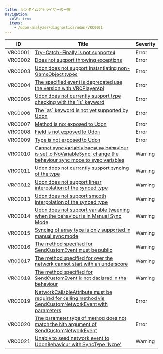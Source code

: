 ```yaml
---
title: ランタイムアナライザーの一覧
navigation:
  self: true
  items:
    - /udon-analyzer/diagnostics/udon/VRC0001
---
```


| ID      | Title                                                                                                                                                         | Severity |
| ------- | ------------------------------------------------------------------------------------------------------------------------------------------------------------- | -------- |
| VRC0001 | [Try\-Catch\-Finally is not supported](/udon-analyzer/diagnostics/udon/VRC0001/)                                                                              | Error    |
| VRC0002 | [Does not support throwing exceptions](/udon-analyzer/diagnostics/udon/VRC0002/)                                                                              | Error    |
| VRC0003 | [Udon does not support instantiating non\-GameObject types](/udon-analyzer/diagnostics/udon/VRC0003/)                                                         | Error    |
| VRC0004 | [The specified event is deprecated use the version with VRCPlayerApi](/udon-analyzer/diagnostics/udon/VRC0004/)                                               | Error    |
| VRC0005 | [Udon does not currently support type checking with the \`is\` keyword](/udon-analyzer/diagnostics/udon/VRC0005/)                                             | Error    |
| VRC0006 | [The \`as\` keyword is not yet supported by Udon](/udon-analyzer/diagnostics/udon/VRC0006/)                                                                   | Error    |
| VRC0007 | [Method is not exposed to Udon](/udon-analyzer/diagnostics/udon/VRC0007/)                                                                                     | Error    |
| VRC0008 | [Field is not exposed to Udon](/udon-analyzer/diagnostics/udon/VRC0008/)                                                                                      | Error    |
| VRC0009 | [Type is not exposed to Udon](/udon-analyzer/diagnostics/udon/VRC0009/)                                                                                       | Error    |
| VRC0010 | [Cannot sync variable because behaviour is set to NoVariableSync, change the behaviour sync mode to sync variables](/udon-analyzer/diagnostics/udon/VRC0010/) | Warning  |
| VRC0011 | [Udon does not currently support syncing of the type](/udon-analyzer/diagnostics/udon/VRC0011/)                                                               | Warning  |
| VRC0012 | [Udon does not support linear interpolation of the synced type](/udon-analyzer/diagnostics/udon/VRC0012/)                                                     | Warning  |
| VRC0013 | [Udon does not support smooth interpolation of the synced type](/udon-analyzer/diagnostics/udon/VRC0013/)                                                     | Warning  |
| VRC0014 | [Udon does not support variable tweening when the behaviour is in Manual Sync Mode](/udon-analyzer/diagnostics/udon/VRC0014/)                                 | Warning  |
| VRC0015 | [Syncing of array type is only supported in manual sync mode](/udon-analyzer/diagnostics/udon/VRC0015/)                                                       | Warning  |
| VRC0016 | [The method specified for SendCustomEvent must be public](/udon-analyzer/diagnostics/udon/VRC0016/)                                                           | Warning  |
| VRC0017 | [The method specified for over the network cannot start with an underscore](/udon-analyzer/diagnostics/udon/VRC0017/)                                         | Warning  |
| VRC0018 | [The method specified for SendCustomEvent is not declared in the behaviour](/udon-analyzer/diagnostics/udon/VRC0018/)                                         | Warning  |
| VRC0019 | [NetworkCallableAttribute must be required for calling method via SendCustomNetworkEvent with parameters](/udon-analyzer/diagnostics/udon/VRC0019/)           | Error    |
| VRC0020 | [The parameter type of method does not match the Nth argument of SendCustomNetworkEvent](/udon-analyzer/diagnostics/udon/VRC0020/)                            | Error    |
| VRC0021 | [Unable to send network event to UdonBehaviour with SyncType 'None'](/udon-analyzer/diagnostics/udon/VRC0021/)                                                | Warning  |
